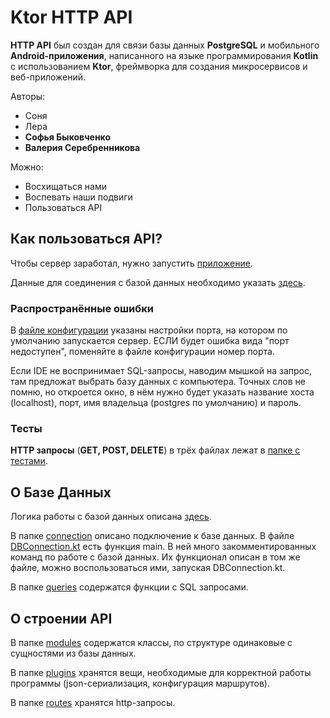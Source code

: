 # Ktor HTTP API

**HTTP API** был создан для связи базы данных **PostgreSQL** 
и мобильного **Android-приложения**, написанного на языке 
программирования **Kotlin** с использованием **Ktor**, 
фреймворка для создания микросервисов и веб-приложений.

Авторы:
- Соня 
- Лера
- **Софья Быковченко**
- **Валерия Серебренникова**

Можно:
- Восхищаться нами
- Воспевать наши подвиги
- Пользоваться API

## Как пользоваться API?

Чтобы сервер заработал, нужно запустить 
[приложение](src/main/kotlin/com/example/Application.kt).

Данные для соединения с базой данных необходимо указать 
[здесь](src/main/kotlin/com/example/database/connection/DBProperties.kt).

### Распространённые ошибки

В [файле конфигурации](src/main/resources/application.conf) 
указаны настройки порта, на котором по умолчанию запускается 
сервер. ЕСЛИ будет ошибка вида "порт недоступен", поменяйте 
в файле конфигурации номер порта.

Если IDE не воспринимает SQL-запросы, наводим мышкой на запрос,
там предложат выбрать базу данных с компьютера. Точных слов 
не помню, но откроется окно, в нём нужно будет указать 
название хоста (localhost), порт, имя владельца 
(postgres по умолчанию) и пароль.


### Тесты

**HTTP запросы** (**GET, POST, DELETE**) в трёх файлах лежат 
в [папке с тестами](src/test/kotlin). 



## О Базе Данных
Логика работы с базой данных описана 
[здесь](src/main/kotlin/com/example/database).

В папке 
[connection](src/main/kotlin/com/example/database/connection) 
описано подключение к базе данных. 
В файле 
[DBConnection.kt](src/main/kotlin/com/example/database/connection/DBConnection.kt) 
есть функция main. В ней много закомментированных команд 
по работе с базой данных. Их функционал описан в том 
же файле, можно воспользоваться ими, запуская 
DBConnection.kt.

В папке 
[queries](src/main/kotlin/com/example/database/queries) 
содержатся функции с SQL запросами.

## О строении API
В папке 
[modules](src/main/kotlin/com/example/modules) 
содержатся классы, по структуре одинаковые
с сущностями из базы данных.

В папке 
[plugins](src/main/kotlin/com/example/plugins) 
хранятся вещи, необходимые для корректной 
работы программы (json-сериализация, конфигурация 
маршрутов).

В папке 
[routes](src/main/kotlin/com/example/routes) 
хранятся http-запросы.